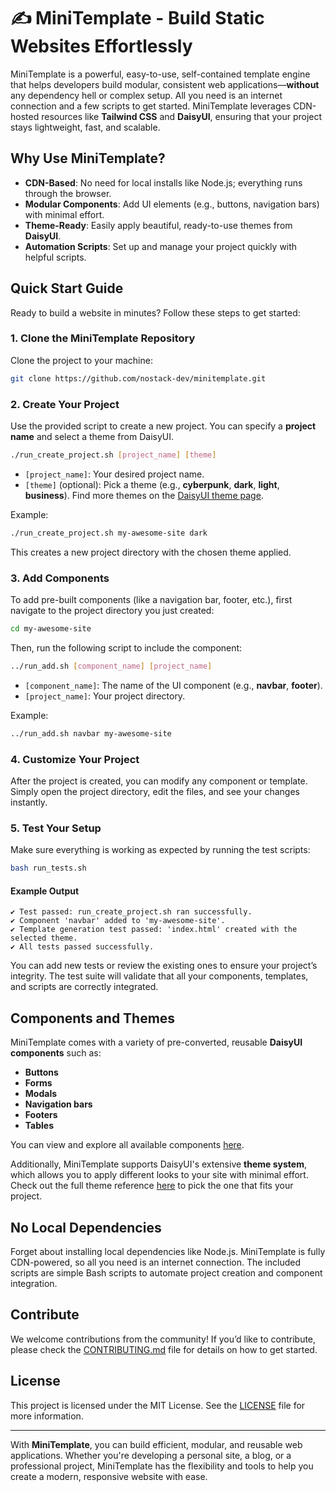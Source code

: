 
# ✍️ MiniTemplate - Build Static Websites Effortlessly

MiniTemplate is a powerful, easy-to-use, self-contained template engine that helps developers build modular, consistent web applications—**without** any dependency hell or complex setup. All you need is an internet connection and a few scripts to get started. MiniTemplate leverages CDN-hosted resources like **Tailwind CSS** and **DaisyUI**, ensuring that your project stays lightweight, fast, and scalable.

## Why Use MiniTemplate?

- **CDN-Based**: No need for local installs like Node.js; everything runs through the browser.
- **Modular Components**: Add UI elements (e.g., buttons, navigation bars) with minimal effort.
- **Theme-Ready**: Easily apply beautiful, ready-to-use themes from **DaisyUI**.
- **Automation Scripts**: Set up and manage your project quickly with helpful scripts.

## Quick Start Guide

Ready to build a website in minutes? Follow these steps to get started:

### 1. Clone the MiniTemplate Repository

Clone the project to your machine:

```bash
git clone https://github.com/nostack-dev/minitemplate.git
```

### 2. Create Your Project

Use the provided script to create a new project. You can specify a **project name** and select a theme from DaisyUI.

```bash
./run_create_project.sh [project_name] [theme]
```

- `[project_name]`: Your desired project name.
- `[theme]` (optional): Pick a theme (e.g., **cyberpunk**, **dark**, **light**, **business**). Find more themes on the [DaisyUI theme page](https://daisyui.com/docs/themes/).

Example:

```bash
./run_create_project.sh my-awesome-site dark
```

This creates a new project directory with the chosen theme applied.

### 3. Add Components

To add pre-built components (like a navigation bar, footer, etc.), first navigate to the project directory you just created:

```bash
cd my-awesome-site
```

Then, run the following script to include the component:

```bash
../run_add.sh [component_name] [project_name]
```

- `[component_name]`: The name of the UI component (e.g., **navbar**, **footer**).
- `[project_name]`: Your project directory.

Example:

```bash
../run_add.sh navbar my-awesome-site
```

### 4. Customize Your Project

After the project is created, you can modify any component or template. Simply open the project directory, edit the files, and see your changes instantly.

### 5. Test Your Setup

Make sure everything is working as expected by running the test scripts:

```bash
bash run_tests.sh
```

#### Example Output

```
✔ Test passed: run_create_project.sh ran successfully.
✔ Component 'navbar' added to 'my-awesome-site'.
✔ Template generation test passed: 'index.html' created with the selected theme.
✔ All tests passed successfully.
```

You can add new tests or review the existing ones to ensure your project’s integrity. The test suite will validate that all your components, templates, and scripts are correctly integrated.

## Components and Themes

MiniTemplate comes with a variety of pre-converted, reusable **DaisyUI components** such as:

- **Buttons**
- **Forms**
- **Modals**
- **Navigation bars**
- **Footers**
- **Tables**

You can view and explore all available components [here](https://daisyui.com/components/).

Additionally, MiniTemplate supports DaisyUI's extensive **theme system**, which allows you to apply different looks to your site with minimal effort. Check out the full theme reference [here](https://daisyui.com/docs/themes/) to pick the one that fits your project.

## No Local Dependencies

Forget about installing local dependencies like Node.js. MiniTemplate is fully CDN-powered, so all you need is an internet connection. The included scripts are simple Bash scripts to automate project creation and component integration.

## Contribute

We welcome contributions from the community! If you’d like to contribute, please check the [CONTRIBUTING.md](./CONTRIBUTING.md) file for details on how to get started.

## License

This project is licensed under the MIT License. See the [LICENSE](./LICENSE) file for more information.

---

With **MiniTemplate**, you can build efficient, modular, and reusable web applications. Whether you're developing a personal site, a blog, or a professional project, MiniTemplate has the flexibility and tools to help you create a modern, responsive website with ease.
